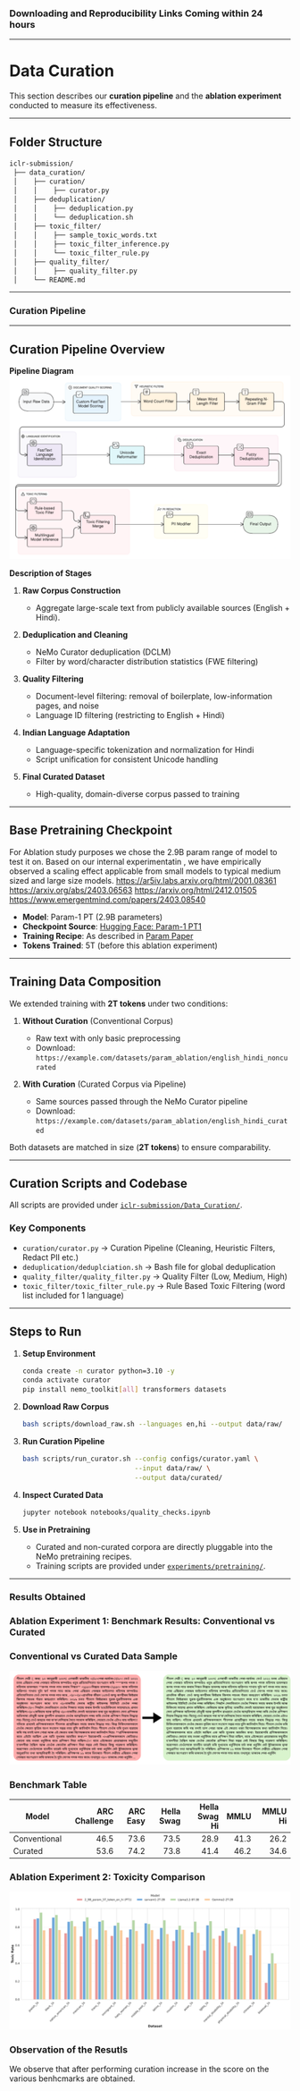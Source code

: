  ### Downloading and Reproducibility Links Coming within 24 hours
 
---

# Data Curation

This section describes our **curation pipeline** and the **ablation experiment** conducted to measure its effectiveness.

---

## Folder Structure

```
iclr-submission/
 ├── data_curation/
 │    ├── curation/
 │    │    ├── curator.py
 │    ├── deduplication/
 │    │    ├── deduplication.py
 │    │    └── deduplication.sh
 │    ├── toxic_filter/
 │    │    ├── sample_toxic_words.txt
 │    │    ├── toxic_filter_inference.py
 │    │    └── toxic_filter_rule.py
 │    ├── quality_filter/
 │    │    ├── quality_filter.py
 │    └── README.md
```
---

### Curation Pipeline

---

## Curation Pipeline Overview

**Pipeline Diagram**
![Curation Pipeline](/readme-resources/data-curation.png)

**Description of Stages**

1. **Raw Corpus Construction**

   * Aggregate large-scale text from publicly available sources (English + Hindi).
2. **Deduplication and Cleaning**

   * NeMo Curator deduplication (DCLM)
   * Filter by word/character distribution statistics (FWE filtering)
3. **Quality Filtering**

   * Document-level filtering: removal of boilerplate, low-information pages, and noise
   * Language ID filtering (restricting to English + Hindi)
4. **Indian Language Adaptation**

   * Language-specific tokenization and normalization for Hindi
   * Script unification for consistent Unicode handling
5. **Final Curated Dataset**

   * High-quality, domain-diverse corpus passed to training

---

## Base Pretraining Checkpoint

For Ablation study purposes we chose the 2.9B param range of model to test it on.
Based on our internal experimentatin , we have empirically observed a scaling effect applicable from small models to typical medium sized and large size models.
https://ar5iv.labs.arxiv.org/html/2001.08361
https://arxiv.org/abs/2403.06563
https://arxiv.org/html/2412.01505
https://www.emergentmind.com/papers/2403.08540

* **Model**: Param-1 PT (2.9B parameters)
* **Checkpoint Source**: [Hugging Face: Param-1 PT1](https://huggingface.co/bharatgenai/Param-1)
* **Training Recipe**: As described in [Param Paper](https://arxiv.org/pdf/2507.13390)
* **Tokens Trained**: 5T (before this ablation experiment)

---

## Training Data Composition

We extended training with **2T tokens** under two conditions:

1. **Without Curation** (Conventional Corpus)

   * Raw text with only basic preprocessing
   * Download: `https://example.com/datasets/param_ablation/english_hindi_noncurated`

2. **With Curation** (Curated Corpus via Pipeline)

   * Same sources passed through the NeMo Curator pipeline
   * Download: `https://example.com/datasets/param_ablation/english_hindi_curated`

Both datasets are matched in size (**2T tokens**) to ensure comparability.

---

## Curation Scripts and Codebase

All scripts are provided under [`iclr-submission/Data_Curation/`](experiments/data_curation/).

### Key Components

* `curation/curator.py` → Curation Pipeline (Cleaning, Heuristic Filters, Redact PII etc.)
* `deduplication/deduplciation.sh` → Bash file for global deduplication
* `quality_filter/quality_filter.py` → Quality Filter (Low, Medium, High)
* `toxic_filter/toxic_filter_rule.py` → Rule Based Toxic Filtering (word list included for 1 language)

---

## Steps to Run

1. **Setup Environment**

   ```bash
   conda create -n curator python=3.10 -y
   conda activate curator
   pip install nemo_toolkit[all] transformers datasets
   ```

2. **Download Raw Corpus**

   ```bash
   bash scripts/download_raw.sh --languages en,hi --output data/raw/
   ```

3. **Run Curation Pipeline**

   ```bash
   bash scripts/run_curator.sh --config configs/curator.yaml \
                               --input data/raw/ \
                               --output data/curated/
   ```

4. **Inspect Curated Data**

   ```bash
   jupyter notebook notebooks/quality_checks.ipynb
   ```

5. **Use in Pretraining**

   * Curated and non-curated corpora are directly pluggable into the NeMo pretraining recipes.
   * Training scripts are provided under [`experiments/pretraining/`](experiments/pretraining/).

---

### Results Obtained

### Ablation Experiment 1: Benchmark Results: Conventional vs Curated

### Conventional vs Curated Data Sample

![Curation Sample](/readme-resources/curation.png)

### Benchmark Table
| **Model**      | **ARC Challenge** | **ARC Easy** | **Hella Swag** | **Hella Swag Hi** | **MMLU** | **MMLU Hi** |
|----------------|------------------:|--------------:|----------------:|------------------:|---------:|------------:|
| Conventional   | 46.5              | 73.6          | 73.5            | 28.9              | 41.3     | 26.2        |
| Curated        | 53.6              | 74.2          | 73.8            | 41.4              | 46.2     | 34.6        |

### Ablation Experiment 2: Toxicity Comparison

![Toxicity Sample](/readme-resources/toxic-comparison)

### Observation of the Resutls

We observe that after performing curation increase in the score on the various benhcmarks are obtained.
